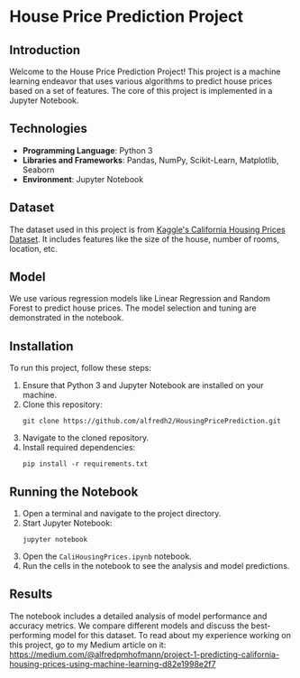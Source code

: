 # House Price Prediction Project

## Introduction
Welcome to the House Price Prediction Project! This project is a machine learning endeavor that uses various algorithms to predict house prices based on a set of features. The core of this project is implemented in a Jupyter Notebook.

## Technologies
- **Programming Language**: Python 3
- **Libraries and Frameworks**: Pandas, NumPy, Scikit-Learn, Matplotlib, Seaborn
- **Environment**: Jupyter Notebook

## Dataset
The dataset used in this project is from [Kaggle's California Housing Prices Dataset]([https://www.kaggle.com/c/house-prices-advanced-regression-techniques](https://www.kaggle.com/datasets/camnugent/california-housing-prices)). It includes features like the size of the house, number of rooms, location, etc.

## Model
We use various regression models like Linear Regression and Random Forest to predict house prices. The model selection and tuning are demonstrated in the notebook.

## Installation
To run this project, follow these steps:
1. Ensure that Python 3 and Jupyter Notebook are installed on your machine.
2. Clone this repository:
   ```
   git clone https://github.com/alfredh2/HousingPricePrediction.git
   ```
3. Navigate to the cloned repository.
4. Install required dependencies:
   ```
   pip install -r requirements.txt
   ```

## Running the Notebook
1. Open a terminal and navigate to the project directory.
2. Start Jupyter Notebook:
   ```
   jupyter notebook
   ```
3. Open the `CaliHousingPrices.ipynb` notebook.
4. Run the cells in the notebook to see the analysis and model predictions.


## Results
The notebook includes a detailed analysis of model performance and accuracy metrics. We compare different models and discuss the best-performing model for this dataset. To read about my experience working on this project, go to my Medium article on it: https://medium.com/@alfredpmhofmann/project-1-predicting-california-housing-prices-using-machine-learning-d82e1998e2f7
